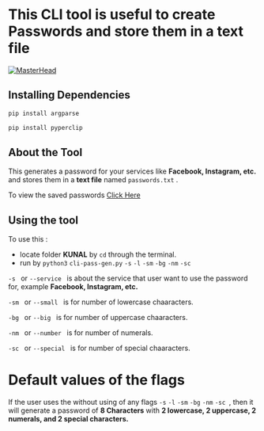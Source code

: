 # This CLI tool is useful to create Passwords and store them in a text file

[![MasterHead](https://raw.githubusercontent.com/kunal-mahatha/passgen-py/main/KUNAL/cli-2.png)](https://username.github.io)

## Installing Dependencies
```sh
pip install argparse
```
```sh
pip install pyperclip
```




## About the Tool
This generates a password for your services like **Facebook, Instagram, etc.** and stores them in a **text file** named `passwords.txt` .

To view the saved passwords [Click Here](https://github.com/kunal-mahatha/passgen-py/blob/main/KUNAL/passwords.txt)


## Using the tool
To use this : 
 - locate folder **KUNAL** by `cd` through the terminal.
 - run by `python3` `cli-pass-gen.py` `-s` `-l` `-sm` `-bg` `-nm` `-sc`

`-s ` or `--service `  is about the service that user want to use the password for, example **Facebook, Instagram, etc.**

`-sm ` or `--small ` is for number of lowercase chaaracters.

`-bg ` or `--big ` is for number of uppercase chaaracters.

`-nm ` or `--number ` is for number of numerals.

`-sc ` or `--special ` is for number of special chaaracters.


# Default values of the flags
If the user uses the without using of any flags `-s` `-l` `-sm` `-bg` `-nm` `-sc `, then it will generate a password of **8 Characters** with **2 lowercase, 2 uppercase, 2 numerals, and 2 special characters.**

